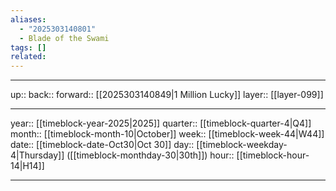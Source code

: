 ```yaml
---
aliases:
  - "2025303140801"
  - Blade of the Swami
tags: []
related:
---
```




***

up:: 
back:: 
forward:: [[2025303140849|1 Million Lucky]]
layer:: [[layer-099]]

***

year:: [[timeblock-year-2025|2025]]
quarter:: [[timeblock-quarter-4|Q4]]
month:: [[timeblock-month-10|October]]
week:: [[timeblock-week-44|W44]]
date:: [[timeblock-date-Oct30|Oct 30]]
day:: [[timeblock-weekday-4|Thursday]] ([[timeblock-monthday-30|30th]])
hour:: [[timeblock-hour-14|H14]]

***
